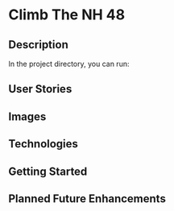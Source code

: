 # Climb The NH 48


## Description

In the project directory, you can run:

## User Stories

## Images

## Technologies

## Getting Started

## Planned Future Enhancements


